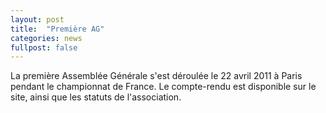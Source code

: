 ```yaml
---
layout: post
title:  "Première AG"
categories: news
fullpost: false
---
```

La première Assemblée Générale s'est déroulée le 22 avril 2011 à Paris pendant le championnat de France. Le compte-rendu est disponible sur le site, ainsi que les statuts de l'association.
